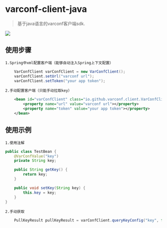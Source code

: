 # varconf-client-java
> 基于java语言的varconf客户端sdk.

![](https://img.shields.io/badge/language-java-cccfff.svg)

## 使用步骤
`1.Spring中xml配置客户端（能够自动注入Spring上下文配置）`
```java
    VarConfClient varConfClient = new VarConfClient();
    varConfClient.setUrl("varconf url");
    varConfClient.setToken("your app token");
```
`2.手动配置客户端（只能手动拉取key）`
```xml
    <bean id="varConfClient" class="io.github.varconf.client.VarConfClient" lazy-init="true">
        <property name="url" value="varconf url"></property>
        <property name="token" value="your app token"></property>
    </bean>
```

## 使用示例
`1.使用注解`
```java
public class TestBean {
    @VarConfValue("key")
    private String key;

    public String getKey() {
        return key;
    }

    public void setKey(String key) {
        this.key = key;
    }
}
```

`2.手动获取`
```java
    PullKeyResult pullKeyResult = varConfClient.queryKeyConfig("key", false, 0);
```

